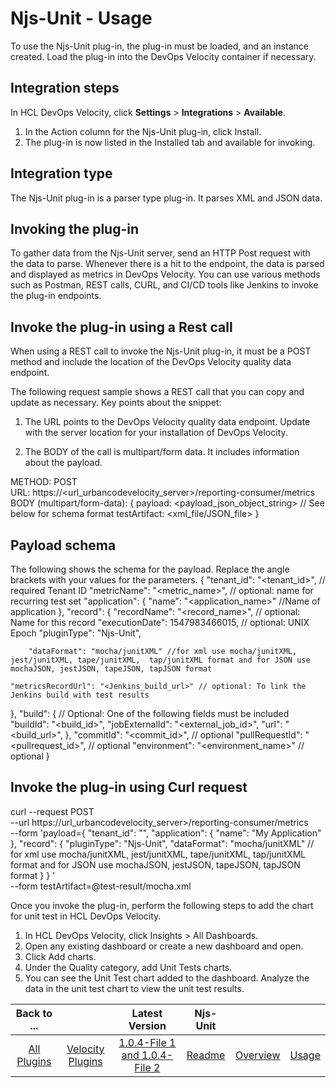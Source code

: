 
# Njs-Unit - Usage

To use the Njs-Unit plug-in, the plug-in must be loaded, and an instance created. Load the plug-in into the DevOps Velocity container if necessary.

## Integration steps 

In HCL DevOps Velocity, click **Settings** > **Integrations** > **Available**. 

  1. In the Action column for the Njs-Unit plug-in, click Install. 
  2. The plug-in is now listed in the Installed tab and available for invoking. 

## Integration type

The Njs-Unit plug-in is a parser type plug-in. It parses XML and JSON data.

## Invoking the plug-in 

To gather data from the Njs-Unit server, send an HTTP Post request with the data to parse. Whenever there is a hit to the endpoint, the data is parsed and displayed as metrics in DevOps Velocity. You can use various methods such as Postman, REST calls, CURL, and CI/CD tools like Jenkins to invoke the plug-in endpoints.

## Invoke the plug-in using a Rest call 

When using a REST call to invoke the Njs-Unit plug-in, it must be a POST method and include the location of the DevOps Velocity quality data endpoint. 

The following request sample shows a REST call that you can copy and update as necessary. Key points about the snippet: 

  1. The URL points to the DevOps Velocity quality data endpoint. Update with the server location for your installation of DevOps Velocity. 

  2. The BODY of the call is multipart/form data. It includes information about the payload.

METHOD: POST  
URL: https://<url_urbancodevelocity_server>/reporting-consumer/metrics  
BODY (multipart/form-data): 
 { 
  payload: <payload_json_object_string> // See below for schema format 
 testArtifact: <xml_file/JSON_file> 
 } 

## Payload schema 

The following shows the schema for the payload. Replace the angle brackets with your values for the parameters. 
{ 
  "tenant_id": "<tenant_id>",    // required Tenant ID 
  "metricName": "<metric_name>", // optional: name for recurring test set 
  "application": { 
    "name": "<application_name>"  //Name of application 
  }, 
  "record": { 
    "recordName": "<record_name>", // optional: Name for this record 
    "executionDate": 1547983466015, // optional: UNIX Epoch 
    "pluginType": "Njs-Unit", 

        "dataFormat": "mocha/junitXML" //for xml use mocha/junitXML, jest/junitXML, tape/junitXML,  tap/junitXML format and for JSON use mochaJSON, jestJSON, tapeJSON, tapJSON format 

    "metricsRecordUrl": "<Jenkins_build_url>" // optional: To link the Jenkins build with test results 
  }, 
  "build": {  // Optional: One of the following fields must be included  
    "buildId": "<build_id>", 
    "jobExternalId": "<external_job_id>", 
    "url": "<build_url>", 
  }, 
  "commitId": "<commit_id>",  // optional 
  "pullRequestId": "<pullrequest_id>", // optional 
  "environment": "<environment_name>" // optional 
} 

## Invoke the plug-in using Curl request 

curl --request POST \
  --url https://url_urbancodevelocity_server>/reporting-consumer/metrics \
  --form 'payload={
  "tenant_id": "",
  "application": {
    "name": "My Application"
  },
  "record": {
    "pluginType": "Njs-Unit",
        "dataFormat": "mocha/junitXML" // for xml use mocha/junitXML, jest/junitXML, tape/junitXML,  tap/junitXML format and for JSON use mochaJSON, jestJSON, tapeJSON, tapJSON format
  }
}
' \
  --form testArtifact=@test-result/mocha.xml 

Once you invoke the plug-in, perform the following steps to add the chart for unit test in HCL DevOps Velocity. 

  1. In HCL DevOps Velocity, click Insights > All Dashboards.
  2. Open any existing dashboard or create a new dashboard and open. 
  3. Click Add charts.
  4. Under the Quality category, add Unit Tests charts.
  5. You can see the Unit Test chart added to the dashboard. Analyze the data in the unit test chart to view the unit test results.


|Back to ...||Latest Version|Njs-Unit |||
| :---: | :---: | :---: | :---: | :---: | :---: |
|[All Plugins](../../index.md)|[Velocity Plugins](../README.md)|[1.0.4-File 1 ](https://raw.githubusercontent.com/UrbanCode/IBM-UCV-PLUGINS/main/files/ucv-ext-njs-unit/ucv-ext-njs-unit%3A1.0.4.tar.7z.001)[and 1.0.4-File 2](https://raw.githubusercontent.com/UrbanCode/IBM-UCV-PLUGINS/main/files/ucv-ext-njs-unit/ucv-ext-njs-unit%3A1.0.4.tar.7z.002)|[Readme](README.md)|[Overview](overview.md)|[Usage](usage.md)|
